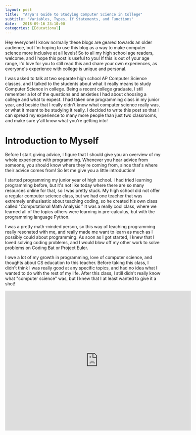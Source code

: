 ```yaml
---
layout: post
title:  "Arya's Guide to Studying Computer Science in College"
subtitle: "Variables, Types, If Statements, and Functions"
date:   2018-09-16 23:10:00
categories: [Educational]
---
```


Hey everyone! I know normally these blogs are geared towards an older audience, but I'm hoping to use this blog as a way to make computer science more inclusive at all levels! So to all my high school age readers, welcome, and I hope this post is useful to you! If this is out of your age range, I'd love for you to still read this and share your own experiences, as everyone's experience with college is unique and personal.

I was asked to talk at two separate high school AP Computer Science classes, and I talked to the students about what it really means to study Computer Science in college. Being a recent college graduate, I still remember a lot of the questions and anxieties I had about choosing a college and what to expect. I had taken one programming class in my junior year, and beside that I really didn't know what computer science really was, or what it meant to be studying it really. I decided to write this post so that I can spread my experience to many more people than just two classrooms, and make sure y'all know what you're getting into!

# Introduction to Myself

Before I start giving advice, I figure that I should give you an overview of my whole experience with programming. Whenever you hear advice from someone, you should know where they're coming from, since that's where their advice comes from! So let me give you a little introduction!

I started programming my junior year of high school. I had tried learning programming before, but it's not like today where there are so many resources online for that, so I was pretty stuck. My high school did not offer a regular computer science class, but we had one teacher that was extremely enthusiastic about teaching coding, so he created his own class called "Computational Math Analysis." It was a really cool class, where we learned all of the topics others were learning in pre-calculus, but with the programming language Python.

I was a pretty math-minded person, so this way of teaching programming really resonated with me, and really made me want to learn as much as I possibly could about programming. As soon as I got started, I knew that I loved solving coding problems, and I would blow off my other work to solve problems on Coding Bat or Project Euler.

I owe a lot of my growth in programming, love of computer science, and thoughts about CS education to this teacher. Before taking this class, I didn't think I was really good at any specific topics, and had no idea what I wanted to do with the rest of my life. After this class, I still didn't really know what "computer science" was, but I knew that I at least wanted to give it a shot!




<iframe src="https://www.youtube.com/embed/IGQBtbKSVhY" width="600" height="450" frameborder="0" gesture="media" allow="encrypted-media" allowfullscreen="" ></iframe>
